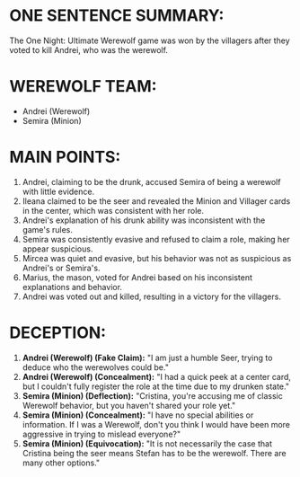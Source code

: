 # ONE SENTENCE SUMMARY:
The One Night: Ultimate Werewolf game was won by the villagers after they voted to kill Andrei, who was the werewolf.

# WEREWOLF TEAM:
- Andrei (Werewolf)
- Semira (Minion)

# MAIN POINTS:
1. Andrei, claiming to be the drunk, accused Semira of being a werewolf with little evidence.
2. Ileana claimed to be the seer and revealed the Minion and Villager cards in the center, which was consistent with her role.
3. Andrei's explanation of his drunk ability was inconsistent with the game's rules.
4. Semira was consistently evasive and refused to claim a role, making her appear suspicious.
5. Mircea was quiet and evasive, but his behavior was not as suspicious as Andrei's or Semira's.
6. Marius, the mason, voted for Andrei based on his inconsistent explanations and behavior.
7. Andrei was voted out and killed, resulting in a victory for the villagers.

# DECEPTION:
1. **Andrei (Werewolf) (Fake Claim):** "I am just a humble Seer, trying to deduce who the werewolves could be."
2. **Andrei (Werewolf) (Concealment):** "I had a quick peek at a center card, but I couldn't fully register the role at the time due to my drunken state."
3. **Semira (Minion) (Deflection):** "Cristina, you're accusing me of classic Werewolf behavior, but you haven't shared your role yet."
4. **Semira (Minion) (Concealment):** "I have no special abilities or information. If I was a Werewolf, don't you think I would have been more aggressive in trying to mislead everyone?"
5. **Semira (Minion) (Equivocation):** "It is not necessarily the case that Cristina being the seer means Stefan has to be the werewolf. There are many other options."